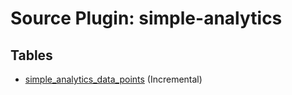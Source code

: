 # Source Plugin: simple-analytics

## Tables

- [simple_analytics_data_points](simple_analytics_data_points.md) (Incremental)